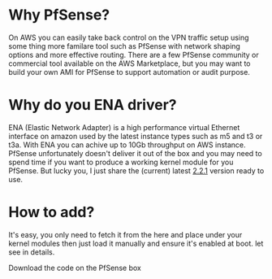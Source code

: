 # Why PfSense?

On AWS you can easily take back control on the VPN traffic setup using some thing more familare tool such as PfSense with network shaping options and more effective routing. There are a few PfSense community or commercial tool available on the AWS Marketplace, but you may want to build your own AMI for PfSense to support automation or audit purpose.

# Why do you ENA driver?

ENA (Elastic Network Adapter) is a high performance virtual Ethernet interface on amazon used by the latest instance types such as m5 and t3 or t3a. With ENA you can achive up to 10Gb throughput on AWS instance. PfSense unfortunately doesn't deliver it out of the box and you may need to spend time if you want to produce a working kernel module for you PfSense. But lucky you, I just share the (current) latest [2.2.1](https://github.com/amzn/amzn-drivers/releases/tag/ena_linux_2.2.11)  version ready to use.

# How to add?

It's easy, you only need to fetch it from the here and place under your kernel modules then just load it manually and ensure it's enabled at boot. let see in details.

Download the code on the PfSense box
